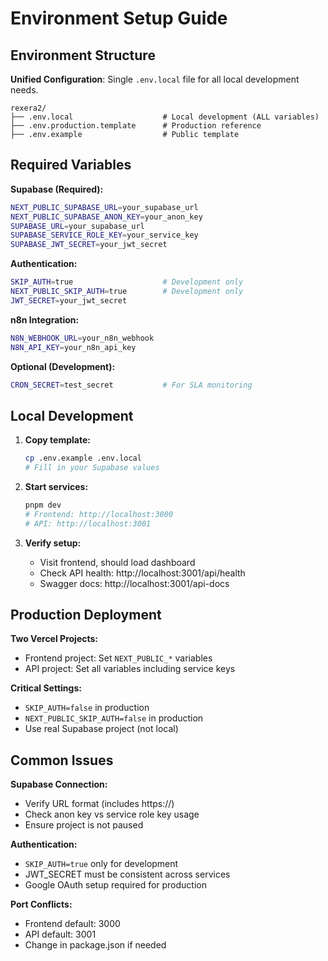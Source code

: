 # Environment Setup Guide

## Environment Structure

**Unified Configuration**: Single `.env.local` file for all local development needs.

```
rexera2/
├── .env.local                    # Local development (ALL variables)
├── .env.production.template      # Production reference
├── .env.example                  # Public template
```

## Required Variables

**Supabase (Required):**
```bash
NEXT_PUBLIC_SUPABASE_URL=your_supabase_url
NEXT_PUBLIC_SUPABASE_ANON_KEY=your_anon_key  
SUPABASE_URL=your_supabase_url
SUPABASE_SERVICE_ROLE_KEY=your_service_key
SUPABASE_JWT_SECRET=your_jwt_secret
```

**Authentication:**
```bash
SKIP_AUTH=true                    # Development only
NEXT_PUBLIC_SKIP_AUTH=true        # Development only
JWT_SECRET=your_jwt_secret
```

**n8n Integration:**
```bash
N8N_WEBHOOK_URL=your_n8n_webhook
N8N_API_KEY=your_n8n_api_key
```

**Optional (Development):**
```bash
CRON_SECRET=test_secret           # For SLA monitoring
```

## Local Development

1. **Copy template:**
   ```bash
   cp .env.example .env.local
   # Fill in your Supabase values
   ```

2. **Start services:**
   ```bash
   pnpm dev
   # Frontend: http://localhost:3000
   # API: http://localhost:3001
   ```

3. **Verify setup:**
   - Visit frontend, should load dashboard
   - Check API health: http://localhost:3001/api/health
   - Swagger docs: http://localhost:3001/api-docs

## Production Deployment

**Two Vercel Projects:**
- Frontend project: Set `NEXT_PUBLIC_*` variables
- API project: Set all variables including service keys

**Critical Settings:**
- `SKIP_AUTH=false` in production
- `NEXT_PUBLIC_SKIP_AUTH=false` in production  
- Use real Supabase project (not local)

## Common Issues

**Supabase Connection:**
- Verify URL format (includes https://)
- Check anon key vs service role key usage
- Ensure project is not paused

**Authentication:**
- `SKIP_AUTH=true` only for development
- JWT_SECRET must be consistent across services
- Google OAuth setup required for production

**Port Conflicts:**
- Frontend default: 3000
- API default: 3001  
- Change in package.json if needed